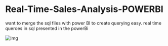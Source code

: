 # Real-Time-Sales-Analysis-POWERBI
want to merge the sql files with power BI to create querying easy.
real time queroes in sql presented in the powerBi

![img](https://github.com/nian-15/Real-Time-Sales-Analysis-POWERBI/assets/111363516/946cd833-7593-4db7-b52d-bd210cbce79f)
